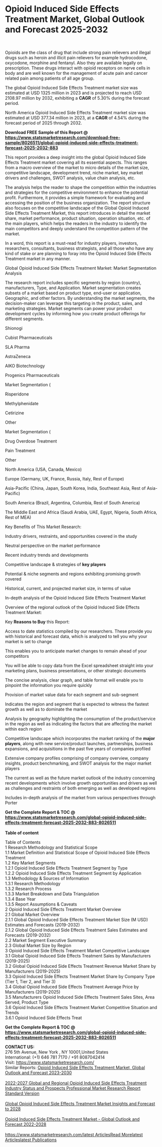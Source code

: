 <h1>Opioid Induced Side Effects Treatment Market, Global Outlook and Forecast 2025-2032</h1><br/><p>Opioids are the class of drug that include strong pain relievers and illegal drugs such as heroin and illicit pain relievers for example hydrocodone, oxycodone, morphine and fentanyl. Also they are available legally on prescription. These drugs interact with opioid receptors on nerve cells in body and are well known for the management of acute pain and cancer related pain among patients of all age group.</p><p>The global Opioid Induced Side Effects Treatment market size was estimated at USD 1325 million in 2023 and is projected to reach USD 2108.97 million by 2032, exhibiting a <strong>CAGR</strong> of 5.30% during the forecast period.</p><p>North America Opioid Induced Side Effects Treatment market size was estimated at USD 377.34 million in 2023, at a <strong>CAGR</strong> of 4.54% during the forecast period of 2025 through 2032.</p><p><strong>Download FREE Sample of this Report @ <a href="https://www.statsmarketresearch.com/download-free-sample/8026511/global-opioid-induced-side-effects-treatment-forecast-2025-2032-883">https://www.statsmarketresearch.com/download-free-sample/8026511/global-opioid-induced-side-effects-treatment-forecast-2025-2032-883</a></strong></p><p>This report provides a deep insight into the global Opioid Induced Side Effects Treatment market covering all its essential aspects. This ranges from a macro overview of the market to micro details of the market size, competitive landscape, development trend, niche market, key market drivers and challenges, SWOT analysis, value chain analysis, etc.</p><p>The analysis helps the reader to shape the competition within the industries and strategies for the competitive environment to enhance the potential profit. Furthermore, it provides a simple framework for evaluating and accessing the position of the business organization. The report structure also focuses on the competitive landscape of the Global Opioid Induced Side Effects Treatment Market, this report introduces in detail the market share, market performance, product situation, operation situation, etc. of the main players, which helps the readers in the industry to identify the main competitors and deeply understand the competition pattern of the market.</p><p>In a word, this report is a must-read for industry players, investors, researchers, consultants, business strategists, and all those who have any kind of stake or are planning to foray into the Opioid Induced Side Effects Treatment market in any manner.</p><p>Global Opioid Induced Side Effects Treatment Market: Market Segmentation Analysis</p><p>The research report includes specific segments by region (country), manufacturers, Type, and Application. Market segmentation creates subsets of a market based on product type, end-user or application, Geographic, and other factors. By understanding the market segments, the decision-maker can leverage this targeting in the product, sales, and marketing strategies. Market segments can power your product development cycles by informing how you create product offerings for different segments.</p><p>Shionogi</p><p>Cubist Pharmaceuticals</p><p>SLA Pharma</p><p>AstraZeneca</p><p>AIKO Biotechnology</p><p>Progenics Pharmaceuticals</p><p>Market Segmentation (</p><p>Risperidone</p><p>Methylphenidate</p><p>Cetirizine</p><p>Other</p><p>Market Segmentation (</p><p>Drug Overdose Treatment</p><p>Pain Treatment</p><p>Other</p><p>North America (USA, Canada, Mexico)</p><p>Europe (Germany, UK, France, Russia, Italy, Rest of Europe)</p><p>Asia-Pacific (China, Japan, South Korea, India, Southeast Asia, Rest of Asia-Pacific)</p><p>South America (Brazil, Argentina, Columbia, Rest of South America)</p><p>The Middle East and Africa (Saudi Arabia, UAE, Egypt, Nigeria, South Africa, Rest of MEA)</p><p>Key Benefits of This Market Research:</p><p>Industry drivers, restraints, and opportunities covered in the study</p><p>Neutral perspective on the market performance</p><p>Recent industry trends and developments</p><p>Competitive landscape & strategies of <strong>key players</strong></p><p>Potential & niche segments and regions exhibiting promising growth covered</p><p>Historical, current, and projected market size, in terms of value</p><p>In-depth analysis of the Opioid Induced Side Effects Treatment Market</p><p>Overview of the regional outlook of the Opioid Induced Side Effects Treatment Market:</p><p>Key <strong>Reasons to Buy</strong> this Report:</p><p>Access to date statistics compiled by our researchers. These provide you with historical and forecast data, which is analyzed to tell you why your market is set to change</p><p>This enables you to anticipate market changes to remain ahead of your competitors</p><p>You will be able to copy data from the Excel spreadsheet straight into your marketing plans, business presentations, or other strategic documents</p><p>The concise analysis, clear graph, and table format will enable you to pinpoint the information you require quickly</p><p>Provision of market value data for each segment and sub-segment</p><p>Indicates the region and segment that is expected to witness the fastest growth as well as to dominate the market</p><p>Analysis by geography highlighting the consumption of the product/service in the region as well as indicating the factors that are affecting the market within each region</p><p>Competitive landscape which incorporates the market ranking of the <strong>major players</strong>, along with new service/product launches, partnerships, business expansions, and acquisitions in the past five years of companies profiled</p><p>Extensive company profiles comprising of company overview, company insights, product benchmarking, and SWOT analysis for the major market players</p><p>The current as well as the future market outlook of the industry concerning recent developments which involve growth opportunities and drivers as well as challenges and restraints of both emerging as well as developed regions</p><p>Includes in-depth analysis of the market from various perspectives through Porter</p><div><b>Get the Complete Report & TOC @ <a href="https://www.statsmarketresearch.com/global-opioid-induced-side-effects-treatment-forecast-2025-2032-883-8026511">https://www.statsmarketresearch.com/global-opioid-induced-side-effects-treatment-forecast-2025-2032-883-8026511</a></b></div><br><b>Table of content</b><p>Table of Contents<br />1 Research Methodology and Statistical Scope<br />1.1 Market Definition and Statistical Scope of Opioid Induced Side Effects Treatment<br />1.2 Key Market Segments<br />1.2.1 Opioid Induced Side Effects Treatment Segment by Type<br />1.2.2 Opioid Induced Side Effects Treatment Segment by Application<br />1.3 Methodology & Sources of Information<br />1.3.1 Research Methodology<br />1.3.2 Research Process<br />1.3.3 Market Breakdown and Data Triangulation<br />1.3.4 Base Year<br />1.3.5 Report Assumptions & Caveats<br />2 Opioid Induced Side Effects Treatment Market Overview<br />2.1 Global Market Overview<br />2.1.1 Global Opioid Induced Side Effects Treatment Market Size (M USD) Estimates and Forecasts (2019-2032)<br />2.1.2 Global Opioid Induced Side Effects Treatment Sales Estimates and Forecasts (2019-2032)<br />2.2 Market Segment Executive Summary<br />2.3 Global Market Size by Region<br />3 Opioid Induced Side Effects Treatment Market Competitive Landscape<br />3.1 Global Opioid Induced Side Effects Treatment Sales by Manufacturers (2019-2025)<br />3.2 Global Opioid Induced Side Effects Treatment Revenue Market Share by Manufacturers (2019-2025)<br />3.3 Opioid Induced Side Effects Treatment Market Share by Company Type (Tier 1, Tier 2, and Tier 3)<br />3.4 Global Opioid Induced Side Effects Treatment Average Price by Manufacturers (2019-2025)<br />3.5 Manufacturers Opioid Induced Side Effects Treatment Sales Sites, Area Served, Product Type<br />3.6 Opioid Induced Side Effects Treatment Market Competitive Situation and Trends<br />3.6.1 Opioid Induced Side Effects Treat<br><div><b>Get the Complete Report & TOC @ <a href="https://www.statsmarketresearch.com/global-opioid-induced-side-effects-treatment-forecast-2025-2032-883-8026511">https://www.statsmarketresearch.com/global-opioid-induced-side-effects-treatment-forecast-2025-2032-883-8026511</a></b></div></p> <b>CONTACT US:</b><br>276 5th Avenue, New York , NY 10001,United States<br>International: (+1) 646 781 7170 / +91 8087042414<br>Visit: <a href="https://www.statsmarketresearch.com/">https://www.statsmarketresearch.com/</a><br>Similar Reports: <a href="https://www.statsmarketresearch.com/global-opioid-induced-side-effects-treatment-forecast-2025-2032-883-8026511">Opioid Induced Side Effects Treatment Market, Global Outlook and Forecast 2023-2030</a><br/><br/><a href="https://www.statsmarketresearch.com/global-opioid-induced-side-effects-treatment-forecast-2025-2032-883-8026511">2022-2027 Global and Regional Opioid Induced Side Effects Treatment Industry Status and Prospects Professional Market Research Report Standard Version</a><br/><br/><a href="https://www.statsmarketresearch.com/global-opioid-induced-side-effects-treatment-forecast-2025-2032-883-8026511">Global Opioid Induced Side Effects Treatment Market Insights and Forecast to 2028</a><br/><br/><a href="https://www.statsmarketresearch.com/global-opioid-induced-side-effects-treatment-forecast-2025-2032-883-8026511">Opioid Induced Side Effects Treatment Market - Global Outlook and Forecast 2022-2028</a><br/><br/><a href="https://gyeongbokgung.com">https://www.statsmarketresearch.com/</a><a href="https://hallyeomaritime.com">latest Articles</a><a href="https://jingwansa.com">Read More</a><a href=https://nguoiviet.jp/">latest Articles</a><a href="https://www.intelmarketresearch.com/">latest Publications</a>